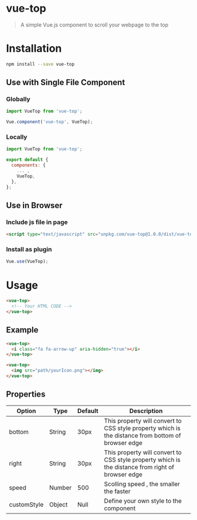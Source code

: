 # vue-top

> A simple Vue.js component to scroll your webpage to the top

# Installation

```bash
npm install --save vue-top
```

## Use with Single File Component

### Globally

```js
import VueTop from 'vue-top';

Vue.component('vue-top', VueTop);
```

### Locally

```js
import VueTop from 'vue-top';

export default {
  components: {
    ... ,
    VueTop,
  },
};
```

## Use in Browser

### Include js file in page

```html
<script type="text/javascript" src="unpkg.com/vue-top@1.0.0/dist/vue-top.min.js"></script>
```

### Install as plugin

```js
Vue.use(VueTop);
```

# Usage

```html
<vue-top>
  <!-- Your HTML CODE -->
</vue-top>
```

## Example

```html
<vue-top>
  <i class="fa fa-arrow-up" aria-hidden="true"></i>
</vue-top>
```

```html
<vue-top>
  <img src="path/yourIcon.png"></img>
</vue-top>
```

## Properties

| Option      | Type   | Default | Description                                                                                        |
| ----------- | ------ | ------- | -------------------------------------------------------------------------------------------------- |
| bottom      | String | 30px    | This property will convert to CSS style property which is the distance from bottom of browser edge |
| right       | String | 30px    | This property will convert to CSS style property which is the distance from right of browser edge  |
| speed       | Number | 500     | Scolling speed , the smaller the faster                                                            |
| customStyle | Object | Null    | Define your own style to the component                                                             |
